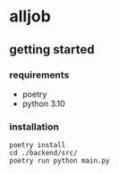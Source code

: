 # alljob

## getting started

### requirements

- poetry
- python 3.10

### installation

```
poetry install
cd ./backend/src/
poetry run python main.py
```
